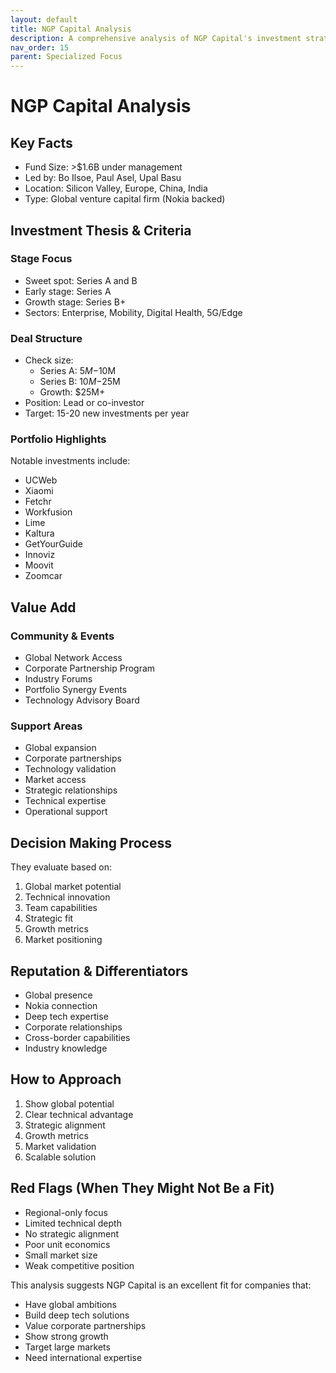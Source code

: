 ```yaml
---
layout: default
title: NGP Capital Analysis
description: A comprehensive analysis of NGP Capital's investment strategy, portfolio, and value proposition
nav_order: 15
parent: Specialized Focus
---
```


# NGP Capital Analysis

## Key Facts
- Fund Size: >$1.6B under management
- Led by: Bo Ilsoe, Paul Asel, Upal Basu
- Location: Silicon Valley, Europe, China, India
- Type: Global venture capital firm (Nokia backed)

## Investment Thesis & Criteria

### Stage Focus
- Sweet spot: Series A and B
- Early stage: Series A
- Growth stage: Series B+
- Sectors: Enterprise, Mobility, Digital Health, 5G/Edge

### Deal Structure
- Check size:
  - Series A: $5M-$10M
  - Series B: $10M-$25M
  - Growth: $25M+
- Position: Lead or co-investor
- Target: 15-20 new investments per year

### Portfolio Highlights
Notable investments include:
- UCWeb
- Xiaomi
- Fetchr
- Workfusion
- Lime
- Kaltura
- GetYourGuide
- Innoviz
- Moovit
- Zoomcar

## Value Add

### Community & Events
- Global Network Access
- Corporate Partnership Program
- Industry Forums
- Portfolio Synergy Events
- Technology Advisory Board

### Support Areas
- Global expansion
- Corporate partnerships
- Technology validation
- Market access
- Strategic relationships
- Technical expertise
- Operational support

## Decision Making Process
They evaluate based on:
1. Global market potential
2. Technical innovation
3. Team capabilities
4. Strategic fit
5. Growth metrics
6. Market positioning

## Reputation & Differentiators
- Global presence
- Nokia connection
- Deep tech expertise
- Corporate relationships
- Cross-border capabilities
- Industry knowledge

## How to Approach
1. Show global potential
2. Clear technical advantage
3. Strategic alignment
4. Growth metrics
5. Market validation
6. Scalable solution

## Red Flags (When They Might Not Be a Fit)
- Regional-only focus
- Limited technical depth
- No strategic alignment
- Poor unit economics
- Small market size
- Weak competitive position

This analysis suggests NGP Capital is an excellent fit for companies that:
- Have global ambitions
- Build deep tech solutions
- Value corporate partnerships
- Show strong growth
- Target large markets
- Need international expertise 